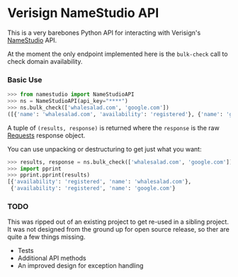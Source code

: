 # Verisign NameStudio API

This is a very barebones Python API for interacting with Verisign's [NameStudio](https://www.namestudioapi.com) API.

At the moment the only endpoint implemented here is the `bulk-check` call to check domain availability.

### Basic Use

```python
>>> from namestudio import NameStudioAPI
>>> ns = NameStudioAPI(api_key="****")
>>> ns.bulk_check(['whalesalad.com', 'google.com'])
([{'name': 'whalesalad.com', 'availability': 'registered'}, {'name': 'google.com', 'availability': 'registered'}], <Response [200]>)

```

A tuple of `(results, response)` is returned where the `response` is the raw [Requests](https://requests.readthedocs.io/en/master/) response object.

You can use unpacking or destructuring to get just what you want:

```python
>>> results, response = ns.bulk_check(['whalesalad.com', 'google.com'])
>>> import pprint
>>> pprint.pprint(results)
[{'availability': 'registered', 'name': 'whalesalad.com'},
 {'availability': 'registered', 'name': 'google.com'}
```


### TODO

This was ripped out of an existing project to get re-used in a sibling project. It was not designed from the ground up for open source release, so ther are quite a few things missing.

- Tests
- Additional API methods
- An improved design for exception handling
